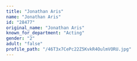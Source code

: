 ```yaml
---
title: "Jonathan Aris"
name: "Jonathan Aris"
id: "28477"
original_name: "Jonathan Aris"
known_for_department: "Acting"
gender: "2"
adult: "false"
profile_path: "/46T3x7CePc22Z5KvkR4OulmVORU.jpg"
---
```

